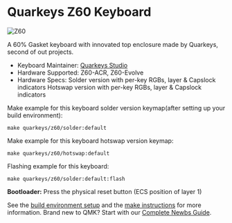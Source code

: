 # Quarkeys Z60 Keyboard

![Z60](https://static.wixstatic.com/media/72b918_45f82258186646d4bfa57c9d73ccc9bc~mv2.jpeg)

A 60% Gasket keyboard with innovated top enclosure made by Quarkeys, second of out projects.

* Keyboard Maintainer: [Quarkeys Studio](www.quarkeys.com)
* Hardware Supported: Z60-ACR, Z60-Evolve
* Hardware Specs: Solder version with per-key RGBs, layer & Capslock indicators
                  Hotswap version with per-key RGBs, layer & Capslock indicators

Make example for this keyboard solder version keymap(after setting up your build environment):

    make quarkeys/z60/solder:default

Make example for this keyboard hotswap version keymap:

    make quarkeys/z60/hotswap:default

Flashing example for this keyboard:

    make quarkeys/z60/solder:default:flash

**Bootloader:** Press the physical reset button (ECS position of layer 1)

See the [build environment setup](https://docs.qmk.fm/#/getting_started_build_tools) and the [make instructions](https://docs.qmk.fm/#/getting_started_make_guide) for more information. Brand new to QMK? Start with our [Complete Newbs Guide](https://docs.qmk.fm/#/newbs).